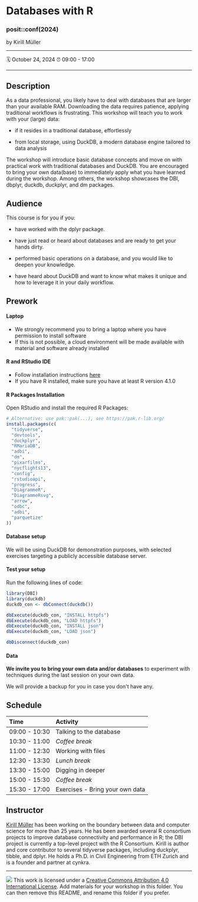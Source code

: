 Databases with R
================

### posit::conf(2024)

by Kirill Müller

-----

:spiral_calendar: October 24, 2024
:alarm_clock:     09:00 - 17:00  

-----

## Description

As a data professional, you likely have to deal with databases that are larger than your available RAM.
Downloading the data requires patience, applying traditional workflows is frustrating.
This workshop will teach you to work with your (large) data:

-   if it resides in a traditional database, effortlessly

-   from local storage, using DuckDB, a modern database engine tailored to data analysis

The workshop will introduce basic database concepts and move on with practical work with traditional databases and DuckDB.
You are encouraged to bring your own data(base) to immediately apply what you have learned during the workshop.
Among others, the workshop showcases the DBI, dbplyr, duckdb, duckplyr, and dm packages.

## Audience

This course is for you if you:

-   have worked with the dplyr package.

-   have just read or heard about databases and are ready to get your hands dirty.

-   performed basic operations on a database, and you would like to deepen your knowledge.

-   have heard about DuckDB and want to know what makes it unique and how to leverage it in your daily workflow.

## Prework

#### Laptop

- We strongly recommend you to bring a laptop where you have permission to install software
- If this is not possible, a cloud environment will be made available with material and software already installed

#### R and RStudio IDE

- Follow installation instructions [here](https://posit.co/download/rstudio-desktop/)
- If you have R installed, make sure you have at least R version 4.1.0

#### R Packages Installation

Open RStudio and install the required R Packages:

```r
# Alternative: use pak::pak(...), see https://pak.r-lib.org/
install.packages(c(
  "tidyverse",
  "devtools",
  "duckplyr",
  "RMariaDB",
  "adbi",
  "dm",
  "pixarfilms",
  "nycflights13",
  "config",
  "rstudioapi",
  "progress",
  "DiagrammeR",
  "DiagrammeRsvg",
  "arrow",
  "odbc",
  "adbi",
  "parquetize"
))
```

#### Database setup

We will be using DuckDB for demonstration purposes, with selected exercises targeting a publicly accessible database server.


#### Test your setup

Run the following lines of code:

```r
library(DBI)
library(duckdb)
duckdb_con <- dbConnect(duckdb())

dbExecute(duckdb_con, "INSTALL httpfs")
dbExecute(duckdb_con, "LOAD httpfs")
dbExecute(duckdb_con, "INSTALL json")
dbExecute(duckdb_con, "LOAD json")

dbDisconnect(duckdb_con)
```

#### Data

**We invite you to bring your own data and/or databases** to experiment with techniques during the last session on your own data.

We will provide a backup for you in case you don't have any.

## Schedule

| Time          | Activity         |
| :------------ | :--------------- |
| 09:00 - 10:30 | Talking to the database |
| 10:30 - 11:00 | *Coffee break*   |
| 11:00 - 12:30 | Working with files |
| 12:30 - 13:30 | *Lunch break*    |
| 13:30 - 15:00 | Digging in deeper |
| 15:00 - 15:30 | *Coffee break*   |
| 15:30 - 17:00 | Exercises - Bring your own data |

## Instructor

[Kirill Müller](https://www.cynkra.com/about/) has been working on the boundary between data and computer science for more than 25 years. He has been awarded several R consortium projects to improve database connectivity and performance in R; the DBI project is currently a top-level project with the R Consortium. Kirill is author and core contributor to several tidyverse packages, including duckplyr, tibble, and dplyr. He holds a Ph.D. in Civil Engineering from ETH Zurich and is a founder and partner at cynkra.

-----

![](https://i.creativecommons.org/l/by/4.0/88x31.png) This work is
licensed under a [Creative Commons Attribution 4.0 International
License](https://creativecommons.org/licenses/by/4.0/).
Add materials for your workshop in this folder. You can then remove this README, and rename this folder if you prefer.
